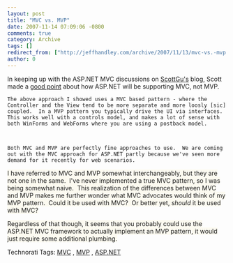 ```yaml
---
layout: post
title: "MVC vs. MVP"
date: 2007-11-14 07:09:06 -0800
comments: true
category: Archive
tags: []
redirect_from: ["http://jeffhandley.com/archive/2007/11/13/mvc-vs.-mvp.aspx"]
author: 0
---
```

<!-- more -->
<p>In keeping up with the ASP.NET MVC discussions on <a href="http://weblogs.asp.net/scottgu" target="_blank">ScottGu's</a> blog, Scott made a <a href="http://weblogs.asp.net/scottgu/archive/2007/11/13/asp-net-mvc-framework-part-1.aspx#5132370" target="_blank">good point</a> about how ASP.NET will be supporting MVC, not MVP.</p>  <p><code>The above approach I showed uses a MVC based pattern - where the Controller and the View tend to be more separate and more loosly [sic] coupled.  In a MVP pattern you typically drive the UI via interfaces.  This works well with a controls model, and makes a lot of sense with both WinForms and WebForms where you are using a postback model.</p>    <p>Both MVC and MVP are perfectly fine approaches to use.  We are coming out with the MVC approach for ASP.NET partly because we've seen more demand for it recently for web scenarios.</code></p>  <p><font style="background-color: #fcfaf0">I have referred to MVC and MVP somewhat interchangeably, but they are not one in the same.  I've never implemented a true MVC pattern, so I was being somewhat naive.  This realization of the differences between MVC and MVP makes me further wonder what MVC advocates would think of my MVP pattern.  Could it be used with MVC?  Or better yet, <em>should</em> it be used with MVC?</font></p>  <p><font style="background-color: #fcfaf0">Regardless of that though, it seems that you probably could use the ASP.NET MVC framework to actually implement an MVP pattern, it would just require some additional plumbing.</font></p>  <div class="wlWriterSmartContent" id="scid:0767317B-992E-4b12-91E0-4F059A8CECA8:6c80a4d2-d574-4962-b308-f6a8ddb35605" style="padding-right: 0px; display: inline; padding-left: 0px; padding-bottom: 0px; margin: 0px; padding-top: 0px">Technorati Tags:  		<a href="http://technorati.com/tags/MVC" rel="tag">MVC</a> 		,  		<a href="http://technorati.com/tags/MVP" rel="tag">MVP</a> 		,  		<a href="http://technorati.com/tags/ASP.NET" rel="tag">ASP.NET</a> 		</div>

